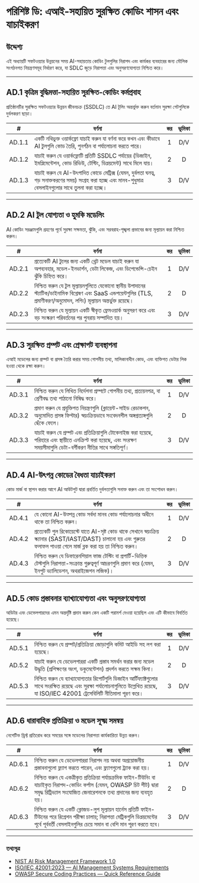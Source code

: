 # পরিশিষ্ট ডি: এআই-সহায়িত সুরক্ষিত কোডিং শাসন এবং যাচাইকরণ

## উদ্দেশ্য

এই অধ্যায়টি সফটওয়্যার উন্নয়নের সময় AI-সহায়তায় কোডিং টুলগুলির নিরাপদ এবং কার্যকর ব্যবহারের জন্য মৌলিক সংগঠনগত নিয়ন্ত্রণসমূহ নির্ধারণ করে, যা SDLC জুড়ে নিরাপত্তা এবং অনুসরণযোগ্যতা নিশ্চিত করে।

---

## AD.1 কৃত্রিম বুদ্ধিমত্তা-সহায়িত সুরক্ষিত-কোডিং কর্মপ্রবাহ

প্রতিষ্ঠানটির সুরক্ষিত সফটওয়্যার উন্নয়ন জীবনচক্র (SSDLC) তে AI টূলিং অন্তর্ভুক্ত করুন বর্তমান সুরক্ষা গেটগুলিকে দুর্বলকরণ ছাড়া।

|   #    | বর্ণনা                                                                                                                                                      | স্তর | ভূমিকা |
| :----: | ----------------------------------------------------------------------------------------------------------------------------------------------------------- | :--: | :----: |
| AD.1.1 | একটি নথিভুক্ত ওয়ার্কফ্লো যাচাই করুন যা বর্ণনা করে কখন এবং কীভাবে AI টুলগুলি কোড তৈরি, পুনর্গঠন বা পর্যালোচনা করতে পারে।                                    |  1   |  D/V   |
| AD.1.2 | যাচাই করুন যে ওয়ার্কফ্লোটি প্রতিটি SSDLC পর্যায়ের (ডিজাইন, ইমপ্লিমেন্টেশন, কোড রিভিউ, টেস্টিং, ডিপ্লয়মেন্ট) সাথে মিলে যায়।                              |  2   |   D    |
| AD.1.3 | যাচাই করুন যে AI-উৎপাদিত কোডে মেট্রিক্স (যেমন, দুর্বলতা ঘনত্ব, গড় সনাক্তকরণের সময়) সংগ্রহ করা হচ্ছে এবং মানব-শুধুমাত্র বেসলাইনগুলোর সাথে তুলনা করা হচ্ছে। |  3   |  D/V   |

---

## AD.2 AI টুল যোগ্যতা ও হুমকি মডেলিং

AI কোডিং সরঞ্জামগুলি গ্রহণের পূর্বে সুরক্ষা সক্ষমতা, ঝুঁকি, এবং সরবরাহ-শৃঙ্খলা প্রভাবের জন্য মূল্যায়ন করা নিশ্চিত করুন।

|   #    | বর্ণনা                                                                                                                                                                           | স্তর | ভূমিকা |
| :----: | -------------------------------------------------------------------------------------------------------------------------------------------------------------------------------- | :--: | :----: |
| AD.2.1 | প্রত্যেকটি AI টুলের জন্য একটি থ্রেট মডেল যাচাই করুন যা অপব্যবহার, মডেল-ইনভার্শন, ডেটা লিকেজ, এবং ডিপেন্ডেন্সি-চেইন ঝুঁকি চিহ্নিত করে।                                            |  1   |  D/V   |
| AD.2.2 | নিশ্চিত করুন যে টুল মূল্যায়নগুলিতে যেকোনো স্থানীয় উপাদানের স্ট্যাটিক/ডাইনামিক বিশ্লেষণ এবং SaaS এন্ডপয়েন্টগুলির (TLS, প্রমাণীকরণ/অনুমোদন, লগিং) মূল্যায়ন অন্তর্ভুক্ত রয়েছে। |  2   |   D    |
| AD.2.3 | নিশ্চিত করুন যে মূল্যায়ন একটি স্বীকৃত ফ্রেমওয়ার্ক অনুসরণ করে এবং বড় সংস্করণ পরিবর্তনের পর পুনরায় সম্পাদিত হয়।                                                               |  3   |  D/V   |

---

## AD.3 সুরক্ষিত প্রম্পট এবং প্রেক্ষাপট ব্যবস্থাপনা

এআই মডেলের জন্য প্রম্পট বা প্রসঙ্গ তৈরি করার সময় গোপনীয় তথ্য, মালিকানাধীন কোড, এবং ব্যক্তিগত ডেটার লিক হওয়া থেকে রক্ষা করুন।

|   #    | বর্ণনা                                                                                                                                                                     | স্তর | ভূমিকা |
| :----: | -------------------------------------------------------------------------------------------------------------------------------------------------------------------------- | :--: | :----: |
| AD.3.1 | নিশ্চিত করুন যে লিখিত নির্দেশনা প্রম্পটে গোপনীয় তথ্য, প্রত্যয়নপত্র, বা শ্রেণীবদ্ধ তথ্য পাঠানো নিষিদ্ধ করে।                                                               |  1   |  D/V   |
| AD.3.2 | প্রমাণ করুন যে প্রযুক্তিগত নিয়ন্ত্রণগুলি (ক্লায়েন্ট-সাইড রেডাকশন, অনুমোদিত প্রসঙ্গ ফিল্টার) স্বয়ংক্রিয়ভাবে সংবেদনশীল অঙ্গপ্রত্যঙ্গগুলি ছেঁকে ফেলে।                     |  2   |   D    |
| AD.3.3 | যাচাই করুন যে প্রম্পট এবং প্রতিক্রিয়াগুলি টোকেনাইজ করা হয়েছে, পরিহারে এবং স্থায়ীতে এনক্রিপ্ট করা হয়েছে, এবং সংরক্ষণ সময়সীমাগুলি ডেটা-বর্গীকরণ নীতির সাথে সঙ্গতিপূর্ণ। |  3   |  D/V   |

---

## AD.4 AI-উৎপন্ন কোডের বৈধতা যাচাইকরণ

কোড মার্জ বা স্থাপন করার আগে AI আউটপুট দ্বারা প্রবর্তিত দুর্বলতাগুলি সনাক্ত করুন এবং তা সংশোধন করুন।

|   #    | বর্ণনা                                                                                                                                                                       | স্তর | ভূমিকা |
| :----: | ---------------------------------------------------------------------------------------------------------------------------------------------------------------------------- | :--: | :----: |
| AD.4.1 | যে কোনো AI-উত্পন্ন কোড সর্বদা মানব কোড পর্যালোচনার অধীনে থাকে তা নিশ্চিত করুন।                                                                                               |  1   |  D/V   |
| AD.4.2 | প্রত্যেকটি পুল রিকোয়েস্টে যাতে AI-সৃষ্ট কোড থাকে সেখানে স্বয়ংক্রিয় স্ক্যানার (SAST/IAST/DAST) চালানো হয় এবং গুরুতর ফলাফল পাওয়া গেলে মার্জ ব্লক করা হয় তা নিশ্চিত করুন। |  2   |   D    |
| AD.4.3 | নিশ্চিত করুন যে ডিফারেনশিয়াল ফাজ টেস্টিং বা প্রপার্টি-ভিত্তিক টেস্টগুলি নিরাপত্তা-সংক্রান্ত গুরুত্বপূর্ণ আচরণগুলি প্রমাণ করে (যেমন, ইনপুট ভ্যালিডেশন, অথরাইজেশন লজিক)।      |  3   |  D/V   |

---

## AD.5 কোড প্রস্তাবনার ব্যাখ্যাযোগ্যতা এবং অনুসরণযোগ্যতা

অডিটর এবং ডেভেলপারদের এমন অন্তর্দৃষ্টি প্রদান করুন কেন একটি পরামর্শ দেওয়া হয়েছিল এবং এটি কীভাবে বিবর্তিত হয়েছে।

|   #    | বর্ণনা                                                                                                                                                                                  | স্তর | ভূমিকা |
| :----: | --------------------------------------------------------------------------------------------------------------------------------------------------------------------------------------- | :--: | :----: |
| AD.5.1 | নিশ্চিত করুন যে প্রম্পট/প্রতিক্রিয়া জোড়াগুলি কমিট আইডি সহ লগ করা হয়েছে।                                                                                                              |  1   |  D/V   |
| AD.5.2 | যাচাই করুন যে ডেভেলপাররা একটি প্রস্তাব সমর্থন করার জন্য মডেল উদ্ধৃতি (প্রশিক্ষণের অংশ, ডকুমেন্টেশন) প্রদর্শন করতে সক্ষম কিনা।                                                           |  2   |   D    |
| AD.5.3 | নিশ্চিত করুন যে ব্যাখ্যাযোগ্যতার রিপোর্টগুলি ডিজাইন আর্টিফ্যাক্টগুলোর সাথে সংরক্ষিত রয়েছে এবং সুরক্ষা পর্যালোচনাগুলিতে উল্লেখিত রয়েছে, যা ISO/IEC 42001 ট্রেসেবিলিটি নীতিমালা পূরণ করে। |  3   |  D/V   |

---

## AD.6 ধারাবাহিক প্রতিক্রিয়া ও মডেল সূক্ষ্ম সমন্বয়

নেগেটিভ ড্রিফ্ট প্রতিরোধ করে সময়ের সঙ্গে মডেলের নিরাপত্তা কার্যকারিতা উন্নত করুন।

|   #    | বর্ণনা                                                                                                                                                                                                       | স্তর | ভূমিকা |
| :----: | ------------------------------------------------------------------------------------------------------------------------------------------------------------------------------------------------------------ | :--: | :----: |
| AD.6.1 | নিশ্চিত করুন যে ডেভেলপাররা নিরাপদ নয় অথবা অপ্রয়োজনীয় প্রস্তাবনাগুলো ফ্ল্যাগ করতে পারেন, এবং ফ্ল্যাগগুলো ট্র্যাক করা হয়।                                                                                  |  1   |  D/V   |
| AD.6.2 | নিশ্চিত করুন যে একত্রীকৃত প্রতিক্রিয়া পর্যায়ক্রমিক ফাইন-টিউনিং বা যাচাইকৃত নিরাপদ-কোডিং কর্পাস (যেমন, OWASP চিট শীট) দ্বারা সমৃদ্ধ রিট্রিভ্যাল সংযোজিত জেনারেশনকে তথ্য প্রদানের জন্য ব্যবহৃত হয়।          |  2   |   D    |
| AD.6.3 | নিশ্চিত করুন যে একটি ক্লোজড-লুপ মূল্যায়ন হার্নেস প্রতিটি ফাইন-টিউনের পরে রিগ্রেশন পরীক্ষা চালায়; নিরাপত্তা মেট্রিকগুলি ডিপ্লয়মেন্টের পূর্বে পূর্ববর্তী বেসলাইনগুলির চেয়ে সমান বা বেশি মান পূরণ করতে হবে। |  3   |  D/V   |

---

### তথ্যসূত্র

* [NIST AI Risk Management Framework 1.0](https://nvlpubs.nist.gov/nistpubs/ai/nist.ai.100-1.pdf)
* [ISO/IEC 42001:2023 — AI Management Systems Requirements](https://www.iso.org/standard/81230.html)
* [OWASP Secure Coding Practices — Quick Reference Guide](https://owasp.org/www-project-secure-coding-practices-quick-reference-guide/)

